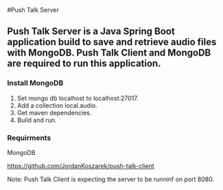 #Push Talk Server
## Push Talk Server is a Java Spring Boot application build to save and retrieve audio files with MongoDB. Push Talk Client and MongoDB are required to run this application.

### Install MongoDB
1. Set mongo db localhost to localhost:27017.
2. Add a collection local.audio.
3. Get maven dependencies.
4. Build and run.

### Requirments
MongoDB

https://github.com/JordanKoszarek/push-talk-client

Note: Push Talk Client is expecting the server to be runninf on port 8080.




